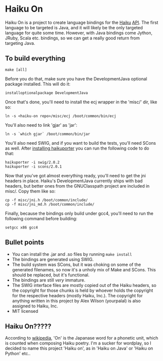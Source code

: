 Haiku On
===============
Haiku On is a project to create language bindings for
the [Haiku](http://haiku-os.org) [API](http://api.haiku-os.org).
The first language to be targeted is Java, and it will likely be
the only targeted language for quite some time. However, with
Java bindings come Jython, JRuby, Scala etc. bindings, so we can
get a really good return from targeting Java.

To build everything
---------------
    make [all]

Before you do that, make sure you have the DevelopmentJava optional package installed. This will do it:

    installoptionalpackage DevelopmentJava

Once that's done, you'll need to install the ecj wrapper in the 'misc/' dir,
like so:

	ln -s <haiku-on repo>/misc/ecj /boot/common/bin/ecj

You'll also need to link 'gjar' as 'jar':

	ln -s `which gjar` /boot/common/bin/jar

You'll also need SWIG, and if you want to build the tests, you'll need SCons as well. After [installing haikuporter](http://ports.haiku-files.org/wiki/Installation#Installation) you can run the following code to do that:

    haikuporter -i swig/2.0.2
    haikuporter -i scons/2.0.1

Now that you've got almost everything ready, you'll need to get the jni headers
in place. Haiku's DevelopmentJava currently ships with bad headers, but better
ones from the GNUClasspath project are included in misc/. Copy them like so:

	cp -f misc/jni.h /boot/common/include/
	cp -f misc/jni_md.h /boot/common/include/

Finally, because the bindings only build under gcc4, you'll need to run the
following command before building:

	setgcc x86 gcc4

Bullet points
---------------
 *  You can install the .jar and .so files by running ```make install```
 *  The bindings are generated using SWIG.
 *  The build system was SCons, but it was choking on some of the generated filenames, so now it's a unholy mix of Make and SCons. This should be replaced, but it's functional.
 *  The bindings are still *very* immature.
 *  The SWIG interface files are mostly copied out of the Haiku headers, so the copyright for those chunks is held by whoever holds the copyright for the respective headers (mostly Haiku, Inc.). The copyright for anything written in this project by Alex Wilson (yourpalal) is also assigned to Haiku, Inc.
 *  MIT licensed

Haiku On?????
---------------
According to [wikipedia](http://en.wikipedia.org/wiki/On_(Japanese_prosody)),
'On' is the Japanase word for a phonetic unit, which is counted when composing Haiku poetry.
I'm a sucker for wordplay, so I decided to name this project 'Haiku on', as in 'Haiku on Java' or 'Haiku on Python' etc..

